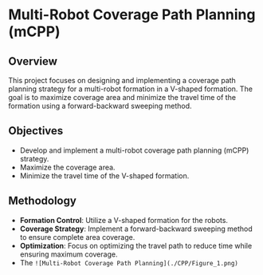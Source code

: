 # Multi-Robot Coverage Path Planning (mCPP)
## Overview
This project focuses on designing and implementing a coverage path planning strategy for a multi-robot formation in a V-shaped formation. The goal is to maximize coverage area and minimize the travel time of the formation using a forward-backward sweeping method.

## Objectives
- Develop and implement a multi-robot coverage path planning (mCPP) strategy.
- Maximize the coverage area.
- Minimize the travel time of the V-shaped formation.

## Methodology
- **Formation Control**: Utilize a V-shaped formation for the robots.
- **Coverage Strategy**: Implement a forward-backward sweeping method to ensure complete area coverage.
- **Optimization**: Focus on optimizing the travel path to reduce time while ensuring maximum coverage.
- The `![Multi-Robot Coverage Path Planning](./CPP/Figure_1.png)`
